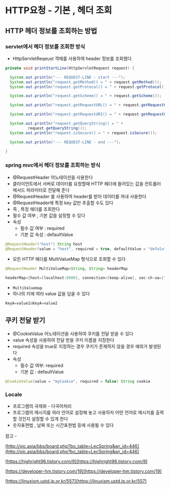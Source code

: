# HTTP요청 - 기본 , 헤더 조회

## HTTP 헤더 정보를 조회하는 방법

### servlet에서 헤더 정보를 조회한 방식

- HttpServletReqeust 객체를 사용하여 header 정보를 조회했다

```java
private void printStartLine(HttpServletRequest request) {

  System.out.println("--- REQUEST-LINE - start ---");
  System.out.println("request.getMethod() = " + request.getMethod());
  System.out.println("request.getProtocal() = " + request.getProtocol());

  System.out.println("request.getScheme() = " + request.getScheme());

  System.out.println("request.getRequestURL() = " + request.getRequestURL());

  System.out.println("request.getRequestURI() = " + request.getRequestURI());

  System.out.println("request.getQueryString() = " +
          request.getQueryString());
  System.out.println("request.isSecure() = " + request.isSecure());

  System.out.println("--- REQUEST-LINE - end ---");

}
```

### spring mvc에서 헤더 정보를 조회하는 방식

- @RequestHeader 어노테이션을 사용한다
- 클라이언트에서 서버로 데이터를 요청할때 HTTP 헤더에 들어있는 값을 컨트롤러 메서드 파라미터로 전달해 준다
- @RequestHeader 를 사용하여 header를 받아 데이터를 꺼내 사용한다
- @RequestHeader에 특정 key 값만 추출할 수도 있다
- 즉 , 특정 헤더를 조회한다
- 필수 값 여부 , 기본 값을 설정할 수 있다
- 속성
    - 필수 값 여부 : required
    - 기본 값 속성 : defaultValue

```java
@RequestHeader("host") String host
@RequestHeader(value = "host", required = true, defaultValue = "defalutValue") String host

```

- 모든 HTTP 헤더를 MultiValueMap 형식으로 조회할 수 있다

```java
@RequestHeader MultiValueMap<String, String> headerMap
```

```java
headerMap={host=[localhost:8080], connection=[keep-alive], sec-ch-ua=[" Not A;Brand";v="99", "Chromium";v="99", "Google Chrome";v="99"], sec-ch-ua-mobile=[?0], sec-ch-ua-platform=["Windows"], upgrade-insecure-requests=[1], user-agent=[Mozilla/5.0 (Windows NT 10.0; Win64; x64) AppleWebKit/537.36 (KHTML, like Gecko) Chrome/99.0.4844.51 Safari/537.36], accept=[text/html,application/xhtml+xml,application/xml;q=0.9,image/avif,image/webp,image/apng,*/*;q=0.8,application/signed-exchange;v=b3;q=0.9], sec-fetch-site=[none], sec-fetch-mode=[navigate], sec-fetch-user=[?1], sec-fetch-dest=[document], accept-encoding=[gzip, deflate, br], accept-language=[ko-KR,ko;q=0.9,en-US;q=0.8,en;q=0.7], cookie=[ab.storage.userId.7af503ae-0c84-478f-98b0-ecfff5d67750=%7B%22g%22%3A%22browser-1631198937107-8%22%2C%22c%22%3A1646657705594%2C%22l%22%3A1646657705599%7D; ab.storage.deviceId.7af503ae-0c84-478f-98b0-ecfff5d67750=%7B%22g%22%3A%22a6417856-b73e-cdfa-5eee-dc9f9d3f46e9%22%2C%22c%22%3A1646657705601%2C%22l%22%3A1646657705601%7D; ab.storage.sessionId.7af503ae-0c84-478f-98b0-ecfff5d67750=%7B%22g%22%3A%22b247a0cd-35b9-4ee9-611b-99cdec096f71%22%2C%22e%22%3A2146657705618%2C%22c%22%3A1646657705597%2C%22l%22%3A1646657705618%7D]}
```

- `MultiValuemap`
- 하나의 키에 여러 value 값을 담을 수 있다

```java
KeyA=value1&KeyA=value2
```

## 쿠키 전달 받기

- @CookieValue 어노테이션을 사용하여 쿠키를 전달 받을 수 있다
- value 속성을 사용하여 전달 받을 쿠키 이름을 지정한다
- required 속성을 true로 지정하는 경우 쿠키가 존재하지 않을 경우 예외가 발생된다
- 속성
    - 필수 값 여부: required
    - 기본 값 : defaultValue

```java
@CookieValue(value = "myCookie", required = false) String cookie
```

### Locale

- 프로그램의 국제화 - 다국어처리
- 프로그램의 메시지를 여러 언어로 설정해 놓고 사용하자 어떤 언어로 메시지를 출력할 것인지 설정할 수 있게 한다
- 숫자표현법 , 날짜 또는 시간표현법 등에 사용될 수 있다

참고 -

[http://ojc.asia/bbs/board.php?bo_table=LecSpring&wr_id=446](http://ojc.asia/bbs/board.php?bo_table=LecSpring&wr_id=446)

[https://highright96.tistory.com/9](https://highright96.tistory.com/9)

[https://developer-hm.tistory.com/19](https://developer-hm.tistory.com/19)

[https://linuxism.ustd.ip.or.kr/557](https://linuxism.ustd.ip.or.kr/557)